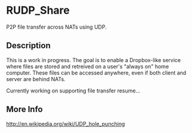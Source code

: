 RUDP_Share
=======

P2P file transfer across NATs using UDP.

## Description
This is a work in progress. The goal is to enable a Dropbox-like service where files are stored and retreived on a user's 
"always on" home computer. These files can be accessed anywhere, even if both client and server are behind NATs.

Currently working on supporting file transfer resume...

## More Info
http://en.wikipedia.org/wiki/UDP_hole_punching

